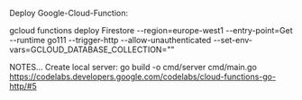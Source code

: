 Deploy Google-Cloud-Function:

gcloud functions deploy Firestore --region=europe-west1 --entry-point=Get --runtime go111 --trigger-http --allow-unauthenticated --set-env-vars=GCLOUD_DATABASE_COLLECTION="<Database Collection>"

NOTES...
Create local server: go build -o cmd/server cmd/main.go
https://codelabs.developers.google.com/codelabs/cloud-functions-go-http/#5